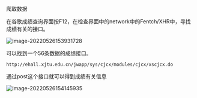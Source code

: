 爬取数据

在谷歌成绩查询界面按F12，在检查界面中的network中的Fentch/XHR中，寻找成绩有关的接口。



![image-20220526153931728](https://hijack.oss-cn-chengdu.aliyuncs.com/typoraimg/image-20220526153931728.png)

可以找到一个56条数据的成绩接口。

```
http://ehall.xjtu.edu.cn/jwapp/sys/cjcx/modules/cjcx/xscjcx.do
```

通过post这个接口就可以得到成绩有关信息

![image-20220526154145935](https://hijack.oss-cn-chengdu.aliyuncs.com/typoraimg/image-20220526154145935.png)